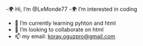 -🌍 Hi, I’m @LeMonde77
-🌍 I’m interested in coding
- 🌱 I’m currently learning pyhton and html
- 💞️ I’m looking to collaborate on html
- 📫 my email: koray.oguzpro@gmail.com

<!---
LeMonde77/LeMonde77 is a ✨ special ✨ repository because its `README.md` (this file) appears on your GitHub profile.
You can click the Preview link to take a look at your changes.
--->
